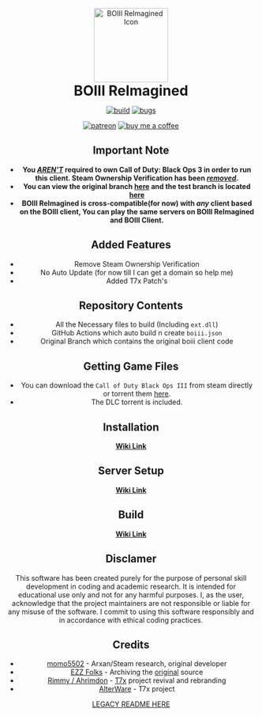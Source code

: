 <div align="center">
<img src="src/client/resources/icon.ico" width="150px" style="margin: 0; padding: 0;" alt="BOIII ReImagined Icon">

<h1 style="margin: 0; padding: 0;">BOIII ReImagined</h1>

[![build](https://img.shields.io/github/actions/workflow/status/BiraruStudios/BOIII-ReImagined/build.yml?branch=main&label=Build&logo=github)](https://github.com/BiraruStudios/BOIII-ReImagined/actions)
[![bugs](https://img.shields.io/github/issues/BiraruStudios/BOIII-ReImagined/bug?label=Bugs&logo=github)](https://github.com/BiraruStudios/BOIII-ReImagined/issues?q=is%3Aissue+is%3Aopen+label%3Abug)

[![patreon](https://img.shields.io/badge/Patreon-support-red.svg?logo=patreon)](https://www.patreon.com/Biraru)
[![buy me a coffee](https://img.shields.io/badge/Buy%20Me%20A%20Coffee-support-FFEA00?logo=buymeacoffee)](https://buymeacoffee.com/Biraru)

## Important Note

*  **You <u>***AREN'T***</u> required to own Call of Duty: Black Ops 3 in order to run this client. Steam Ownership Verification has been <u>***removed***</u>.**
*  **You can view the original branch [here](https://github.com/BiraruStudios/BOIII-ReImagined/tree/original) and the test branch is located [here](https://github.com/BiraruStudios/BOIII-ReImagined/tree/test)**
*  **BOIII ReImagined is cross-compatible(for now) with ***any*** client based on the BOIII client, You can play the same servers on BOIII ReImagined and BOIII Client.**

## Added Features

*  Remove Steam Ownership Verification
* No Auto Update (for now till I can get a domain so help me)
*  Added T7x Patch's

## Repository Contents

*  All the Necessary files to build (Including `ext.dll`)
*  GitHub Actions which auto build n create `boiii.json`
*  Original Branch which contains the original boiii client code

## Getting Game Files

* You can download the `Call of Duty Black Ops III` from steam directly or torrent them [here](https://git.rimmyscorner.com/Rim/cod-games-download/releases/download/v1.0.0/t7_full_game.zip).
* The DLC torrent is included.

## Installation

[**Wiki Link**](https://github.com/BiraruStudios/BOIII-ReImagined/wiki/Installation)

## Server Setup

[**Wiki Link**](https://github.com/BiraruStudios/BOIII-ReImagined/wiki/Hosting-a-Server)

## Build

[**Wiki Link**](https://github.com/BiraruStudios/BOIII-ReImagined/wiki/Building)

## Disclamer

This software has been created purely for the purpose of personal skill development in coding and academic research. It is intended for educational use only and not for any harmful purposes. I, as the user, acknowledge that the project maintainers are not responsible or liable for any misuse of the software. I commit to using this software responsibly and in accordance with ethical coding practices.

## Credits

* [momo5502](https://github.com/momo5502) - Arxan/Steam research, original developer
* [EZZ Folks](https://github.com/Ezz-lol) - Archiving the [original](https://github.com/Ezz-lol/boiii-free/tree/original) source
* [Rimmy / Ahrimdon](https://git.rimmyscorner.com/Rim) - [T7x](https://git.rimmyscorner.com/Rim/t7x) project revival and rebranding
* [AlterWare](https://alterware.dev/) - T7x project

[LEGACY README HERE](LEGACY-README.md)
</div>
